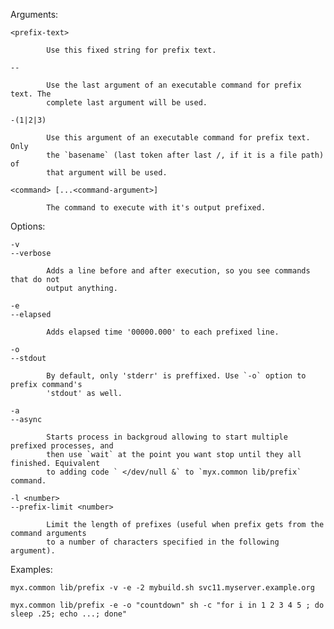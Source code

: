 
  Arguments:

    <prefix-text>

            Use this fixed string for prefix text.

    --

            Use the last argument of an executable command for prefix text. The
            complete last argument will be used.

    -(1|2|3)

            Use this argument of an executable command for prefix text. Only
            the `basename` (last token after last /, if it is a file path) of
            that argument will be used.

    <command> [...<command-argument>]

            The command to execute with it's output prefixed.

  Options:

    -v
    --verbose

            Adds a line before and after execution, so you see commands that do not
            output anything.

    -e
    --elapsed

            Adds elapsed time '00000.000' to each prefixed line.

    -o
    --stdout

            By default, only 'stderr' is preffixed. Use `-o` option to prefix command's 
            'stdout' as well.

    -a
    --async

            Starts process in backgroud allowing to start multiple prefixed processes, and
            then use `wait` at the point you want stop until they all finished. Equivalent 
            to adding code ` </dev/null &` to `myx.common lib/prefix` command.

    -l <number>
    --prefix-limit <number>

            Limit the length of prefixes (useful when prefix gets from the command arguments
            to a number of characters specified in the following argument).

  Examples:

    myx.common lib/prefix -v -e -2 mybuild.sh svc11.myserver.example.org

    myx.common lib/prefix -e -o "countdown" sh -c "for i in 1 2 3 4 5 ; do sleep .25; echo ...; done"

